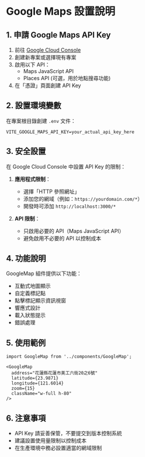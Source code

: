 # Google Maps 設置說明

## 1. 申請 Google Maps API Key

1. 前往 [Google Cloud Console](https://console.cloud.google.com/)
2. 創建新專案或選擇現有專案
3. 啟用以下 API：
   - Maps JavaScript API
   - Places API (可選，用於地點搜尋功能)
4. 在「憑證」頁面創建 API Key

## 2. 設置環境變數

在專案根目錄創建 `.env` 文件：

```env
VITE_GOOGLE_MAPS_API_KEY=your_actual_api_key_here
```

## 3. 安全設置

在 Google Cloud Console 中設置 API Key 的限制：

1. **應用程式限制**：
   - 選擇「HTTP 參照網址」
   - 添加您的網域（例如：`https://yourdomain.com/*`）
   - 開發時可添加 `http://localhost:3000/*`

2. **API 限制**：
   - 只啟用必要的 API（Maps JavaScript API）
   - 避免啟用不必要的 API 以控制成本

## 4. 功能說明

GoogleMap 組件提供以下功能：

- 互動式地圖顯示
- 自定義標記點
- 點擊標記顯示資訊視窗
- 響應式設計
- 載入狀態提示
- 錯誤處理

## 5. 使用範例

```tsx
import GoogleMap from '../components/GoogleMap';

<GoogleMap 
  address="花蓮縣花蓮市美工六街20之6號"
  latitude={23.9871}
  longitude={121.6014}
  zoom={15}
  className="w-full h-80"
/>
```

## 6. 注意事項

- API Key 請妥善保管，不要提交到版本控制系統
- 建議設置使用量限制以控制成本
- 在生產環境中務必設置適當的網域限制 